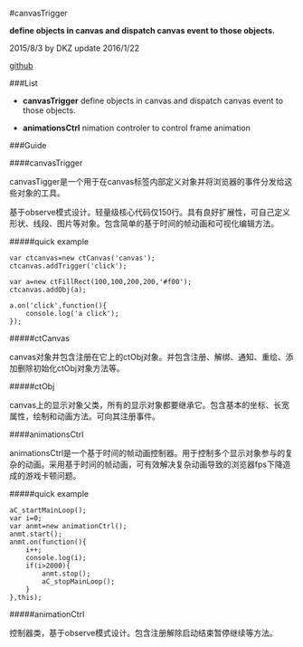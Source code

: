#canvasTrigger

**define objects in canvas and dispatch canvas event to those objects.**

2015/8/3 by DKZ update 2016/1/22



[github](https://github.com/davidkingzyb/canvasTrigger)

###List

* **canvasTrigger** define objects in canvas and dispatch canvas event to those objects.

* **animationsCtrl** nimation controler to control frame animation

###Guide

####canvasTrigger

canvasTigger是一个用于在canvas标签内部定义对象并将浏览器的事件分发给这些对象的工具。

基于observe模式设计。轻量级核心代码仅150行。具有良好扩展性，可自己定义形状、线段、图片等对象。包含简单的基于时间的帧动画和可视化编辑方法。

#####quick example

	var ctcanvas=new ctCanvas('canvas');
    ctcanvas.addTrigger('click');

    var a=new ctFillRect(100,100,200,200,'#f00');
    ctcanvas.addObj(a);

    a.on('click',function(){
        console.log('a click');
    });


#####ctCanvas 

canvas对象并包含注册在它上的ctObj对象。并包含注册、解绑、通知、重绘、添加删除初始化ctObj对象方法等。

#####ctObj

canvas上的显示对象父类，所有的显示对象都要继承它。包含基本的坐标、长宽属性，绘制和动画方法。可向其注册事件。

####animationsCtrl

animationsCtrl是一个基于时间的帧动画控制器。用于控制多个显示对象参与的复杂的动画。采用基于时间的帧动画，可有效解决复杂动画导致的浏览器fps下降造成的游戏卡顿问题。

#####quick example


	aC_startMainLoop();
    var i=0;
    var anmt=new animationCtrl();
    anmt.start();
    anmt.on(function(){
        i++;
        console.log(i);
        if(i>2000){
            anmt.stop();
            aC_stopMainLoop();
        }
    },this);


#####animationCtrl

控制器类，基于observe模式设计。包含注册解除启动结束暂停继续等方法。

